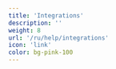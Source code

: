 ```yaml
---
title: 'Integrations'
description: ''
weight: 8
url: '/ru/help/integrations'
icon: 'link'
color: bg-pink-100
---
```

